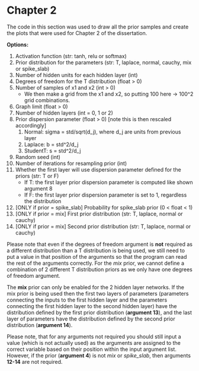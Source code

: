 # Chapter 2

The code in this section was used to draw all the prior samples and create the plots that were used for Chapter 2 of the dissertation.

**Options:**
  1.  Activation function (str: tanh, relu or softmax)
  2.  Prior distribution for the parameters (str: T, laplace, normal, cauchy, mix or spike_slab) 
  3.  Number of hidden units for each hidden layer (int)
  4.  Degrees of freedom for the T distribution (float > 0)
  5.  Number of samples of x1 and x2 (int > 0)
      * We then make a grid from the x1 and x2, so putting 100 here -> 100^2 grid combinations.
  6.  Graph limit (float > 0)
  7.  Number of hidden layers (int = 0, 1 or 2)            				     
  8.  Prior dispersion parameter (float > 0) [note this is then rescaled accordingly]
        1. Normal: sigma = std/sqrt(d_j), where d_j are units from previous layer
        2. Laplace: b = std^2/d_j
        3. StudentT: s = std^2/d_j
  9.  Random seed (int)
  10. Number of iterations for resampling prior (int)
  11. Whether the first layer will use dispersion parameter defined for the priors (str: T or F)
      * If T: the first layer prior dispersion parameter is computed like shown argument 8
      * If F: the first layer prior dispersion parameter is set to 1, regardless the distribution
  12. [ONLY if prior = spike_slab] Probability for spike_slab prior (0 < float < 1) 
  13. [ONLY if prior = mix]  First prior distribution (str: T, laplace, normal or cauchy)  
  14. [ONLY if prior = mix] Second prior distribution (str: T, laplace, normal or cauchy)
  
  
Please note that even if the degrees of freedom argument is **not** required as a different distribution than a T distribution is being used, we still need to put a value in that position of the arguments so that the program can read the rest of the arguments correctly. For the *mix* prior, we cannot define a combination of 2 different T distribution priors as we only have one degrees of freedom argument. 
  
The **mix** prior can only be enabled for the 2 hidden layer networks. If the mix prior is being used then the first two layers of parameters (parameters connecting the inputs to the first hidden layer and the parameters connecting the first hidden layer to the second hidden layer) have the distribution defined by the first prior distribution (**argument 13**), and the last layer of parameters have the distribution defined by the second prior distribution (**argument 14**).

Please note, that for any arguments not required you should still input a value (which is not actually used) as the arguments are assigned to the correct variable based on their position within the input argument list. However, if the prior (**argument 4**) is not *mix* or *spike_slab*, then arguments **12-14** are not required. 
  
